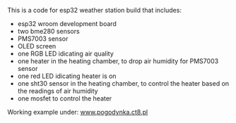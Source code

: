 This is a code for esp32 weather station build that includes:
- esp32 wroom development board
- two bme280 sensors
- PMS7003 sensor
- OLED screen
- one RGB LED idicating air quality
- one heater in the heating chamber, to drop air humidity for PMS7003 sensor
- one red LED idicating heater is on
- one sht30 sensor in the heating chamber, to control the heater based on the readings of air humidity
- one mosfet to control the heater

Working example under:
www.pogodynka.ct8.pl
